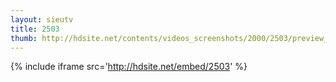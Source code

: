 ```yaml
---
layout: sieutv
title: 2503
thumb: http://hdsite.net/contents/videos_screenshots/2000/2503/preview_360p.mp4.jpg
---
```

{% include iframe src='http://hdsite.net/embed/2503' %}
 
